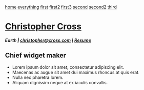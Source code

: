 [home](./index)
[everything](./everything)
[first](./first/first)
[first2](./first/first2)
[first3](./first/first3)
[second](./first/second/second)
[second2](./first/second/second2)
[third](./first/second/third/third)

# [Christopher Cross](./index)

##### Earth | christopher@cross.com | [Resume](./resume)


## Chief widget maker

- Lorem ipsum dolor sit amet, consectetur adipiscing elit.
- Maecenas ac augue sit amet dui maximus rhoncus at quis erat.
- Nulla nec pharetra lorem.
- Aliquam dignissim neque at ex iaculis convallis.
